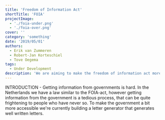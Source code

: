 ```yaml
---
title: 'Freedom of Information Act'
shortTitle: 'FOIA'
projectImage:
  - './foia-under.png'
  - './foia-over.png'
cover: ''
category: 'something'
date: '2019/05/01'
authors:
  - Erik van Zummeren
  - Robert-Jan Korteschiel
  - Tove Oegema
tags:
  - Under Development
description: 'We are aiming to make the freedom of information act more accessible for journalists, activists and citizens.'
---
```


INTRODUCTION - Getting information from governments is hard. In the Netherlands we have a law similar to the FOIA-act, however getting information from the government is a tedious process, that can be quite frightening to people who have never so. To make the government a bit more accessible we're currently building a letter generator that generates well written letters. 